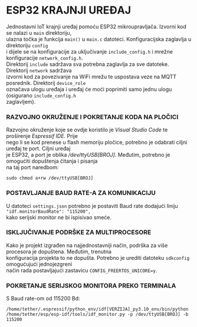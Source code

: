# ESP32 KRAJNJI UREĐAJ

Jednostavni IoT krajnji uređaj pomoću ESP32 mikroupravljača. Izvorni kod se nalazi u `main` direktoriju,  
ulazna točka je funkcija `main()` u `main.c` datoteci. Konfiguracijska zaglavlja u direktoriju `config`  
i dijele se na konfiguracije za uključivanje `include_config.h` i mrežne konfiguracije `network_config.h`.  
Direktorij `include` sadržava sva potrebna zaglavlja za sve datoteke. Direktorij `network` sadržava  
izvorni kod za povezivanje na WiFi mrežu te uspostava veze na MQTT posrednik. Direktorij `device_role`  
označava ulogu uređaja i uređaj će moći poprimiti samo jednu ulogu (osigurano `include_config.h`  
zaglavljem).

### RAZVOJNO OKRUŽENJE I POKRETANJE KODA NA PLOČICI

Razvojno okruženje koje se ovdje koristilo je *Visual Studio Code* te proširenje *Espressif IDE*. Prije  
nego li se kod prenese u flash memoriju pločice, potrebno je odabrati ciljni uređaj te port. Ciljni uređaj  
je ESP32, a port je oblika */dev/ttyUSB[BROJ]*. Međutim, potrebno je omogućiti dopuštenja čitanja i pisanja  
na taj port naredbom:  

```
sudo chmod a+rw /dev/ttyUSB[BROJ]
```

### POSTAVLJANJE BAUD RATE-A ZA KOMUNIKACIJU

U datoteci `settings.json` potrebno je postaviti Baud rate dodajući liniju `"idf.monitorBaudRate": "115200",`  
kako serijski monitor ne bi ispisivao smeće.

### ISKLJUČIVANJE PODRŠKE ZA MULTIPROCESORE

Kako je projekt izgrađen na najjednostavniji način, podrška za više procesora je dopuštena. Međutim, trenutna  
konfiguracija projekta to ne dopušta. Potrebno je urediti datoteku `sdkconfig` omogućujući jednojezgreni  
način rada postavljajući zastavicu `CONFIG_FREERTOS_UNICORE=y`.

### POKRETANJE SERIJSKOG MONITORA PREKO TERMINALA

S Baud rate-om od 115200 Bd:
```
/home/tether/.espressif/python_env/idf[VERZIJA]_py3.10_env/bin/python /home/tether/esp/esp-idf/tools/idf_monitor.py -p /dev/ttyUSB[BROJ] -b 115200
```
